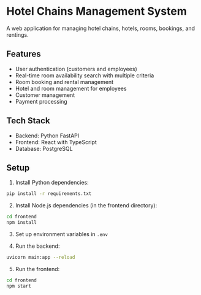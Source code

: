# Hotel Chains Management System

A web application for managing hotel chains, hotels, rooms, bookings, and rentings.

## Features

- User authentication (customers and employees)
- Real-time room availability search with multiple criteria
- Room booking and rental management
- Hotel and room management for employees
- Customer management
- Payment processing

## Tech Stack

- Backend: Python FastAPI
- Frontend: React with TypeScript
- Database: PostgreSQL

## Setup

1. Install Python dependencies:
```bash
pip install -r requirements.txt
```

2. Install Node.js dependencies (in the frontend directory):
```bash
cd frontend
npm install
```

3. Set up environment variables in `.env`

4. Run the backend:
```bash
uvicorn main:app --reload
```

5. Run the frontend:
```bash
cd frontend
npm start
```
